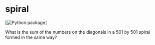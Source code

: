 # spiral

[![Python package](https://github.com/vcu-nkim/spiral/actions/workflows/pytest.yml/badge.svg)]

What is the sum of the numbers on the diagonals in a 501 by 501 spiral formed in the same way?
